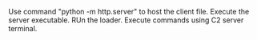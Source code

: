 Use command "python -m http.server" to host the client file.
Execute the server executable.
RUn the loader.
Execute commands using C2 server terminal.

